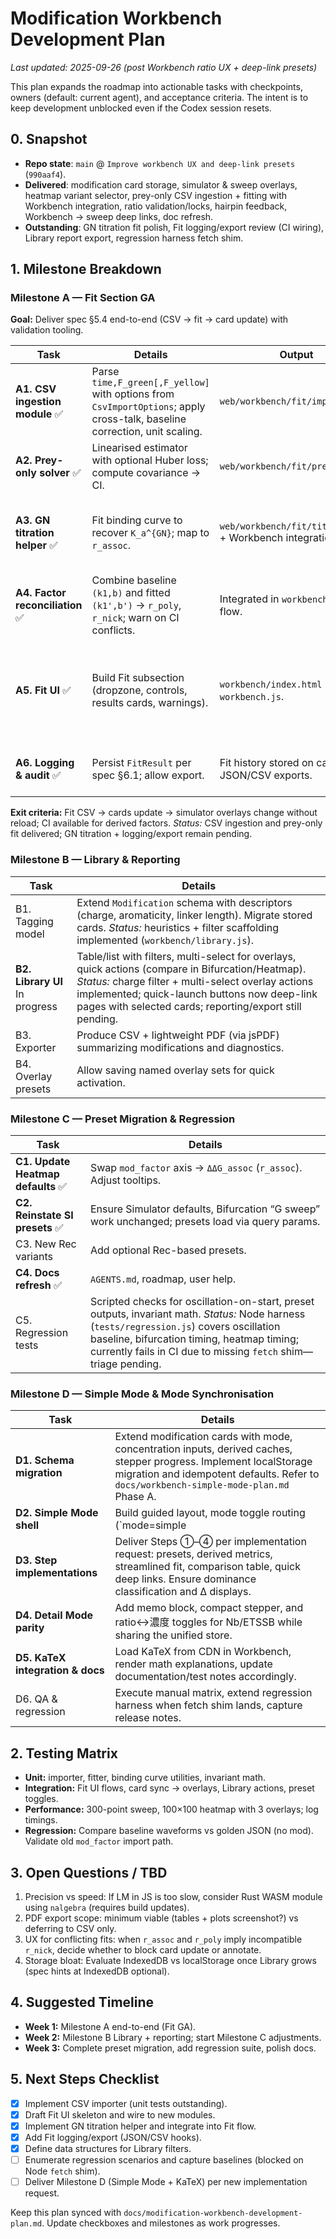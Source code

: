 # Modification Workbench Development Plan

_Last updated: 2025-09-26 (post Workbench ratio UX + deep-link presets)_

This plan expands the roadmap into actionable tasks with checkpoints, owners (default: current agent), and acceptance criteria. The intent is to keep development unblocked even if the Codex session resets.

## 0. Snapshot
- **Repo state**: `main` @ `Improve workbench UX and deep-link presets` (`990aaf4`).
- **Delivered**: modification card storage, simulator & sweep overlays, heatmap variant selector, prey-only CSV ingestion + fitting with Workbench integration, ratio validation/locks, hairpin feedback, Workbench → sweep deep links, doc refresh.
- **Outstanding**: GN titration fit polish, Fit logging/export review (CI wiring), Library report export, regression harness fetch shim.

## 1. Milestone Breakdown

### Milestone A — Fit Section GA
**Goal:** Deliver spec §5.4 end-to-end (CSV → fit → card update) with validation tooling.

| Task | Details | Output | Notes |
| --- | --- | --- | --- |
| **A1. CSV ingestion module** ✅ | Parse `time,F_green[,F_yellow]` with options from `CsvImportOptions`; apply cross-talk, baseline correction, unit scaling. | `web/workbench/fit/importer.js` | Mirrors spec §7.1. Tests pending. |
| **A2. Prey-only solver** ✅ | Linearised estimator with optional Huber loss; compute covariance → CI. | `web/workbench/fit/prey_fit.js` | Deterministic; returns diagnostics + factors. |
| **A3. GN titration helper** ✅ | Fit binding curve to recover `K_a^{GN}`; map to `r_assoc`. | `web/workbench/fit/titration.js` + Workbench integration. | Uses 1D log-space search; warns on singularities (§8.3). |
| **A4. Factor reconciliation** ✅ | Combine baseline `(k1,b)` and fitted `(k1',b')` → `r_poly`, `r_nick`; warn on CI conflicts. | Integrated in `workbench.js` Fit flow. | Uses spec eqns (§4, §8.2). |
| **A5. Fit UI** ✅ | Build Fit subsection (dropzone, controls, results cards, warnings). | `workbench/index.html` + `workbench.js`. | Handles drag/drop and browse; now shows traffic-light consistency + failure hints. |
| **A6. Logging & audit** ✅ | Persist `FitResult` per spec §6.1; allow export. | Fit history stored on card + JSON/CSV exports. | Includes timestamp, options, metrics. |

**Exit criteria:** Fit CSV → cards update → simulator overlays change without reload; CI available for derived factors. _Status:_ CSV ingestion and prey-only fit delivered; GN titration + logging/export remain pending.

### Milestone B — Library & Reporting
| Task | Details |
| --- | --- |
| B1. Tagging model | Extend `Modification` schema with descriptors (charge, aromaticity, linker length). Migrate stored cards. _Status:_ heuristics + filter scaffolding implemented (`workbench/library.js`). |
| **B2. Library UI** In progress | Table/list with filters, multi-select for overlays, quick actions (compare in Bifurcation/Heatmap). _Status:_ charge filter + multi-select overlay actions implemented; quick-launch buttons now deep-link pages with selected cards; reporting/export still pending. |
| B3. Exporter | Produce CSV + lightweight PDF (via jsPDF) summarizing modifications and diagnostics. |
| B4. Overlay presets | Allow saving named overlay sets for quick activation. |

### Milestone C — Preset Migration & Regression
| Task | Details |
| --- | --- |
| **C1. Update Heatmap defaults** ✅ | Swap `mod_factor` axis → `ΔΔG_assoc` (`r_assoc`). Adjust tooltips. |
| **C2. Reinstate SI presets** ✅ | Ensure Simulator defaults, Bifurcation “G sweep” work unchanged; presets load via query params. |
| C3. New Rec variants | Add optional Rec-based presets. |
| **C4. Docs refresh** ✅ | `AGENTS.md`, roadmap, user help. |
| C5. Regression tests | Scripted checks for oscillation-on-start, preset outputs, invariant math. _Status:_ Node harness (`tests/regression.js`) covers oscillation baseline, bifurcation timing, heatmap timing; currently fails in CI due to missing `fetch` shim—triage pending. |

### Milestone D — Simple Mode & Mode Synchronisation
| Task | Details |
| --- | --- |
| **D1. Schema migration** | Extend modification cards with mode, concentration inputs, derived caches, stepper progress. Implement localStorage migration and idempotent defaults. Refer to `docs/workbench-simple-mode-plan.md` Phase A. |
| **D2. Simple Mode shell** | Build guided layout, mode toggle routing (`mode=simple|detail`), stepper component, and deep-link versioning (`wbv=2`). |
| **D3. Step implementations** | Deliver Steps ①–④ per implementation request: presets, derived metrics, streamlined fit, comparison table, quick deep links. Ensure dominance classification and Δ displays. |
| **D4. Detail Mode parity** | Add memo block, compact stepper, and ratio↔濃度 toggles for Nb/ETSSB while sharing the unified store. |
| **D5. KaTeX integration & docs** | Load KaTeX from CDN in Workbench, render math explanations, update documentation/test notes accordingly. |
| D6. QA & regression | Execute manual matrix, extend regression harness when fetch shim lands, capture release notes. |

## 2. Testing Matrix
- **Unit:** importer, fitter, binding curve utilities, invariant math.
- **Integration:** Fit UI flows, card sync → overlays, Library actions, preset toggles.
- **Performance:** 300-point sweep, 100×100 heatmap with 3 overlays; log timings.
- **Regression:** Compare baseline waveforms vs golden JSON (no mod). Validate old `mod_factor` import path.

## 3. Open Questions / TBD
1. Precision vs speed: If LM in JS is too slow, consider Rust WASM module using `nalgebra` (requires build updates).
2. PDF export scope: minimum viable (tables + plots screenshot?) vs deferring to CSV only.
3. UX for conflicting fits: when `r_assoc` and `r_poly` imply incompatible `r_nick`, decide whether to block card update or annotate.
4. Storage bloat: Evaluate IndexedDB vs localStorage once Library grows (spec hints at IndexedDB optional).

## 4. Suggested Timeline
- **Week 1:** Milestone A end-to-end (Fit GA).
- **Week 2:** Milestone B Library + reporting; start Milestone C adjustments.
- **Week 3:** Complete preset migration, add regression suite, polish docs.

## 5. Next Steps Checklist
- [x] Implement CSV importer (unit tests outstanding).
- [x] Draft Fit UI skeleton and wire to new modules.
- [x] Implement GN titration helper and integrate into Fit flow.
- [x] Add Fit logging/export (JSON/CSV hooks).
- [x] Define data structures for Library filters.
- [ ] Enumerate regression scenarios and capture baselines (blocked on Node `fetch` shim).
- [ ] Deliver Milestone D (Simple Mode + KaTeX) per new implementation request.

Keep this plan synced with `docs/modification-workbench-development-plan.md`. Update checkboxes and milestones as work progresses.
